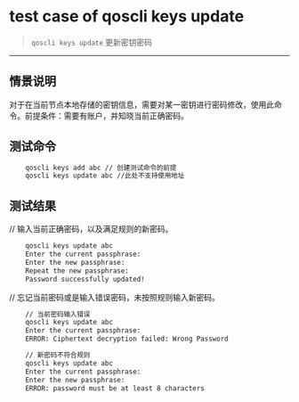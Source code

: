 # test case of qoscli keys update

> `qoscli keys update` 更新密钥密码

---

## 情景说明

对于在当前节点本地存储的密钥信息，需要对某一密钥进行密码修改，使用此命令。前提条件：需要有账户，并知晓当前正确密码。

## 测试命令

```bash
    qoscli keys add abc // 创建测试命令的前提
    qoscli keys update abc //此处不支持使用地址
```

## 测试结果
// 输入当前正确密码，以及满足规则的新密码。
```bash
    qoscli keys update abc
    Enter the current passphrase:
    Enter the new passphrase:
    Repeat the new passphrase:
    Password successfully updated!
```
// 忘记当前密码或是输入错误密码，未按照规则输入新密码。
```bash
    // 当前密码输入错误
    qoscli keys update abc
    Enter the current passphrase:
    ERROR: Ciphertext decryption failed: Wrong Password

    // 新密码不符合规则
    qoscli keys update abc
    Enter the current passphrase:
    Enter the new passphrase:
    ERROR: password must be at least 8 characters
```